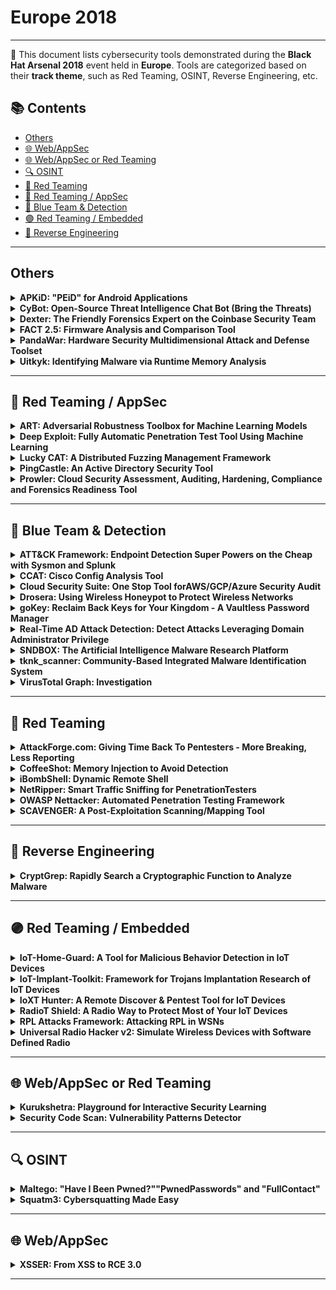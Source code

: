 # Europe 2018
---
📍 This document lists cybersecurity tools demonstrated during the **Black Hat Arsenal 2018** event held in **Europe**.
Tools are categorized based on their **track theme**, such as Red Teaming, OSINT, Reverse Engineering, etc.

## 📚 Contents
- [Others](#others)
- [🌐 Web/AppSec](#🌐-webappsec)
- [🌐 Web/AppSec or Red Teaming](#🌐-webappsec-or-red-teaming)
- [🔍 OSINT](#🔍-osint)
- [🔴 Red Teaming](#🔴-red-teaming)
- [🔴 Red Teaming / AppSec](#🔴-red-teaming-appsec)
- [🔵 Blue Team & Detection](#🔵-blue-team-detection)
- [🟣 Red Teaming / Embedded](#🟣-red-teaming-embedded)
- [🧠 Reverse Engineering](#🧠-reverse-engineering)
---
## Others
<details><summary><strong>APKiD: "PEiD" for Android Applications</strong></summary>

![Europe 2018](https://img.shields.io/badge/Europe%202018-blue) ![Category: Others](https://img.shields.io/badge/Category:%20Others-lightgrey) ![Eduardo Novella Lorente](https://img.shields.io/badge/Eduardo%20Novella%20Lorente-informational)

🔗 **Link:** Not Available  
📝 **Description:** APKiD is like "PEiD" for Android applications. It gives information on how an APK was built by fingerprinting compilers, packers, obfuscators, and protectors. The main idea behind the tool is to help provide context on how the APK was potentially built or changed after it was built. This is all context useful for attributing authorship and finding patterns.

Extracting information about how the APK was made, it can provide a lot of information to assess the healthiness of an Android application (e.g. malware or pirated). The framework is the combination of a bunch of Yara rules and Python wrappers that scan files within APKs. Mainly, APKiD unpacks files and explores AndroidManifest.xml, DEX and ELF files to match rules and offers results based on them. Between the 186 Yara rules, we can find 94 packers, 10 compilers and 16 obfuscators.

Features and detections:

Commercial and open-source obfuscators, packers, droppers and protectors
Anti-disassembly tricks, anti-emulation, anti-debugging APIs,...
Abnormalities in DEX structure
Compiler fingerprint potentially indicating re-packaged apps
Results in JSON format

Further information:

APKID -> https://github.com/rednaga/APKiD
Android Compiler Fingerprinting -> http://hitcon.org/2016/CMT/slide/day1-r0-e-1.pdf
Detecting Pirated and Malicious Android Apps with APKiD -> https://rednaga.io/2016/07/31/detecting_pirated_and_malicious_android_apps_with_apkid/

</details>

<details><summary><strong>CyBot: Open-Source Threat Intelligence Chat Bot (Bring the Threats)</strong></summary>

![Europe 2018](https://img.shields.io/badge/Europe%202018-blue) ![Category: Others](https://img.shields.io/badge/Category:%20Others-lightgrey) ![Tony Lee](https://img.shields.io/badge/Tony%20Lee-informational)

🔗 **Link:** Not Available  
📝 **Description:** Threat intelligence chat bots are useful friends. They perform research for you and can even be note takers or central aggregators of information. However, it seems like most organizations want to design their own bot in isolation and keep it internal. To counter this trend, our goal was to create a repeatable process using a completely free open source framework, an inexpensive Raspberry Pi (or even virtual machine), and host a community-driven plugin framework to open up the world of threat intel chat bots to everyone from the average home user to the largest security operations center.

We were thrilled to share the end result of our research (a chat bot that we affectionately call CyBot) with Black Hat attendees worldwide at the US, Europe, and Asia conferences. Each conference provided an opportunity to share the latest plugins and collect feedback and feature requests with the absolute best in the industry. This year's Black Hat Europe will allow us to continue the global collaboration effort in making incident response and threat research faster and more efficient than ever.

Best of all, if you know even a little bit of Python, you can help our collaboration efforts by writing plugins and sharing them with the community. If you want to build your own CyBot, the instructions in this project will let you do so with about an hour of invested time and anywhere from $0-$35 in expenses. Come make your own threat intelligence chat bot today!

</details>

<details><summary><strong>Dexter: The Friendly Forensics Expert on the Coinbase Security Team</strong></summary>

![Europe 2018](https://img.shields.io/badge/Europe%202018-blue) ![Category: Others](https://img.shields.io/badge/Category:%20Others-lightgrey) ![Hayden Parker](https://img.shields.io/badge/Hayden%20Parker-informational)

🔗 **Link:** [Dexter: The Friendly Forensics Expert on the Coinbase Security Team](https://github.com/coinbase/dexter/blob/master/doc/dexter.md)  
📝 **Description:** Sometimes you want to be able to pull forensic images off your production hosts, but you want to make sure you set that up correctly. If you don't, people might steal customer financial data or cryptocurrency private keys for hot wallets (or something else), and that would be a very bad day for you and for the cryptocurrency community. This talk introduces Dexter, a forensics tool for high security environments. Dexter makes sure that no single person can do scary forensics things, and that the scary results of the scary forensic things can only be read by people who aren't scary. I'll give an overview of the Coinbase production environment, data pipeline, and detection tooling to set the stage for when we might use Dexter. We will then walk through how Dexter works and do a demo that will totally work and not have any technical issues whatsoever.

</details>

<details><summary><strong>FACT 2.5: Firmware Analysis and Comparison Tool</strong></summary>

![Europe 2018](https://img.shields.io/badge/Europe%202018-blue) ![Category: Others](https://img.shields.io/badge/Category:%20Others-lightgrey) ![Peter Weidenbach](https://img.shields.io/badge/Peter%20Weidenbach-informational)

🔗 **Link:** Not Available  
📝 **Description:** The Firmware Analysis and Comparison Tool (FACT) is intended to automate firmware security analysis. Thereby, it shall be easy to use (web GUI), extend (plug-in system) and integrate (REST API). When analyzing Firmware, you face several challenges: unpacking, initial analysis, identifying changes towards other versions, find other firmware images that might share vulnerabilities you just found. FACT is able to automate many aspects of these challenges leading to a massive speed-up in the firmware analysis process. This means you can focus on the fun part of finding new vulnerabilities, whereas FACT does all the boring stuff for you.

</details>

<details><summary><strong>PandaWar: Hardware Security Multidimensional Attack and Defense Toolset</strong></summary>

![Europe 2018](https://img.shields.io/badge/Europe%202018-blue) ![Category: Others](https://img.shields.io/badge/Category:%20Others-lightgrey) ![JIE FU](https://img.shields.io/badge/JIE%20FU-informational) ![Mingchuang Qin](https://img.shields.io/badge/Mingchuang%20Qin-informational) ![Kunzhe Chai](https://img.shields.io/badge/Kunzhe%20Chai-informational)

🔗 **Link:** Not Available  
📝 **Description:** This is a hardware attack and defense tool platform. It will help you quickly master and implement a variety of hardware attack methods.

It includes ultrasonic attacks, RFID attacks, power side channel attacks, and radio defense etc.

All open source, design idea, design concept, design method, code, schematic, PCB.

</details>

<details><summary><strong>Uitkyk: Identifying Malware via Runtime Memory Analysis</strong></summary>

![Europe 2018](https://img.shields.io/badge/Europe%202018-blue) ![Category: Others](https://img.shields.io/badge/Category:%20Others-lightgrey) ![Chris Le Roy](https://img.shields.io/badge/Chris%20Le%20Roy-informational)

🔗 **Link:** [Uitkyk: Identifying Malware via Runtime Memory Analysis](https://github.com/brompwnie/uitkyk)  
📝 **Description:** Uitkyk is the first Android framework that allows for its implementers to identify Android malware according to the instantiated objects on the heap for a particular process. Uitkyk does not require the APK of the application to be scanned to be present to identify malicious behaviour but instead makes use of runtime memory analysis to detect behaviour which normally cannot be identified by static analysis of Android applications. Static analysis of Android applications is the default approach utilised to identify malicious applications however static analysis has certain shortcomings which Uitkyk addresses by targeting the heap. Uitkyk can be implemented as a standalone library or standalone application on mobile devices.

</details>

---
## 🔴 Red Teaming / AppSec
<details><summary><strong>ART: Adversarial Robustness Toolbox for Machine Learning Models</strong></summary>

![Europe 2018](https://img.shields.io/badge/Europe%202018-blue) ![Category: 🔴 Red Teaming / AppSec](https://img.shields.io/badge/Category:%20🔴%20Red%20Teaming%20/%20AppSec-red) ![Irina Nicolae](https://img.shields.io/badge/Irina%20Nicolae-informational)

🔗 **Link:** [ART: Adversarial Robustness Toolbox for Machine Learning Models](https://github.com/Trusted-AI/adversarial-robustness-toolbox/wiki/Contributing)  
📝 **Description:** Adversarial attacks of machine learning systems have become an indisputable threat. Attackers can compromise the training of machine learning models by injecting malicious data into the training set (so-called poisoning attacks) or by crafting adversarial samples that exploit the blind spots of machine learning models at test time (so-called evasion attacks). Adversarial attacks have been demonstrated in a number of different application domains, including malware detection, spam filtering, visual recognition, speech-to-text conversion, and natural language understanding. Devising comprehensive defences against poisoning and evasion attacks by adaptive adversaries is still an open challenge.

We will present the Adversarial Robustness Toolbox (ART), a library which allows rapid crafting and analysis of both attacks and defense methods for machine learning models. It provides an implementation for many state-of-the-art methods for attacking and defending machine learning. Through ART, the attendees will (re)discover how to attack and defend machine learning systems.

</details>

<details><summary><strong>Deep Exploit: Fully Automatic Penetration Test Tool Using Machine Learning</strong></summary>

![Europe 2018](https://img.shields.io/badge/Europe%202018-blue) ![Category: 🔴 Red Teaming / AppSec](https://img.shields.io/badge/Category:%20🔴%20Red%20Teaming%20/%20AppSec-red) ![Isao Takaesu](https://img.shields.io/badge/Isao%20Takaesu-informational)

🔗 **Link:** [Deep Exploit: Fully Automatic Penetration Test Tool Using Machine Learning](https://github.com/TheDreamPort/deep_exploit)  
📝 **Description:** DeepExploit is fully automated penetration tool linked with Metasploit. It identifies the status of all opened ports on the target server and executes the exploit at pinpoint using Machine Learning.

Deep Exploit's key features are the following:

Efficiently execute exploit: DeepExploit can execute exploits at pinpoint (minimum 1 attempt) using self-learned data.
Deep penetration: If DeepExploit succeeds the exploit to the target server, then it further executes the exploit to other internal servers.
Self-learning: DeepExploit can learn how to exploitation by itself (uses reinforcement learning). It is not necessary for humans to prepare learning data.
Powerful intelligence gathering. To gather the information of software operated on the target server is very important for successful the exploitation. DeepExploit can identify product name and version using following methods.
+ Port scanning; Machine Learning (Analyze HTTP responses gathered by Web crawling); Google Hacking

Current Deep Exploit's version is a beta, but it can fully automatically execute following actions:

Intelligence gathering
Threat modeling
Vulnerability analysis
Exploitation
Post-Exploitation
Reporting

By using our DeepExploit, you will benefit from the following:

For pentesters:
(a) They can greatly improve the test efficiency; (b) The more pentesters use DeepExploit, DeepExploit learns how to method of exploitation using machine learning. As a result, accuracy of test can be improve.


For Information Security Officers:
(c) They can quickly identify vulnerabilities of own servers. As a result, prevent that attackers attack to your servers using vulnerabilities, and protect your reputation by avoiding the negative media coverage after breach.

Because attack methods to servers are evolving day by day, there is no guarantee that yesterday's security countermeasures are safety today. It is necessary to quickly find vulnerabilities and take countermeasures. Our DeepExploit will contribute greatly to maintaining your safety.

Presentation: https://www.slideshare.net/babaroa/deep-exploitblack-hat-europe-2018-arsenal
Source Code:: https://github.com/13o-bbr-bbq/machine_learning_security/tree/master/DeepExploit

</details>

<details><summary><strong>Lucky CAT: A Distributed Fuzzing Management Framework</strong></summary>

![Europe 2018](https://img.shields.io/badge/Europe%202018-blue) ![Category: 🔴 Red Teaming / AppSec](https://img.shields.io/badge/Category:%20🔴%20Red%20Teaming%20/%20AppSec-red) ![Thomas Barabosch](https://img.shields.io/badge/Thomas%20Barabosch-informational)

🔗 **Link:** [Lucky CAT: A Distributed Fuzzing Management Framework](https://github.com/fkie-cad/LuckyCAT)  
📝 **Description:** Lucky CAT (Crash All the Things!) is a distributed fuzzing framework with an easy to use web interface. It allows management of fuzzing jobs on several remote machines concurrently. Lucky CAT aims to be easily usable, scaleable, extensible, and fun. To achieve this, it is built using several micro services and it relies on many open source projects. Furthermore, it offers a RESTful API to automate it or to integrate it with other tools.

Lucky CAT comes with several plugins for mutation engines (e.g. /dev/urandom, radamsa), fuzzers (afl, qemu_fuzzer, a minimalistic file fuzzer) and verifiers (local gdb exploitable, remote gdb exploitable). There are templates (in Python and C) that allow to quickly integrate, for example, new fuzzers and verifiers. Fuzzers can rely on their own mutation engine (e.g. afl) but Lucky CAT can also generate test cases for a fuzzer. This is handy when writing a fuzzer for an embedded device with limited computational resources or a small one-shot fuzzer for a custom protocol.

Its origin is the Nightmare Fuzzing Project. However, Lucky CAT goes beyond its ancestor. It is more 2018-ish using latest technologies such as RabbitMQ, Flask, MongoDB, and Python3. Lucky CAT's main objective is to automate the fuzzing process as far as possible so as to security researchers can focus on what they can best: identifying attack surfaces or writing custom fuzzers.
Therefore, future releases will focus on, amongst others, automatic deployment of fuzzers, crash notification and job summaries via email and instant messaging, and kernel core dump analysis.

Presentation: https://net.cs.uni-bonn.de/fileadmin/ag/martini/Staff/thomas_barabosch/blackhat-eu18-arsenal.pdf
Source Code: https://github.com/fkie-cad/LuckyCAT

</details>

<details><summary><strong>PingCastle: An Active Directory Security Tool</strong></summary>

![Europe 2018](https://img.shields.io/badge/Europe%202018-blue) ![Category: 🔴 Red Teaming / AppSec](https://img.shields.io/badge/Category:%20🔴%20Red%20Teaming%20/%20AppSec-red) ![Vincent Le Toux](https://img.shields.io/badge/Vincent%20Le%20Toux-informational)

🔗 **Link:** [PingCastle: An Active Directory Security Tool](https://github.com/netwrix/pingcastle)  
📝 **Description:** So many tools that exist to assess Active Directory security, and yet, it is impossible to have an overview of all. PingCastle has been designed to tackle these difficulties and get results fast and without any requirements. Healthcheck mode is the most well-known mode that gives vulnerability reports in minutes regarding major AD vulnerabilities. But what if the most important point was to convince the management that AD security is not that simple? PingCastle is more than a vulnerability scanner. This demo will include scanners, cartography and secret tricks.

</details>

<details><summary><strong>Prowler: Cloud Security Assessment, Auditing, Hardening, Compliance and Forensics Readiness Tool</strong></summary>

![Europe 2018](https://img.shields.io/badge/Europe%202018-blue) ![Category: 🔴 Red Teaming / AppSec](https://img.shields.io/badge/Category:%20🔴%20Red%20Teaming%20/%20AppSec-red) ![Toni de la Fuente](https://img.shields.io/badge/Toni%20de%20la%20Fuente-informational)

🔗 **Link:** [Prowler: Cloud Security Assessment, Auditing, Hardening, Compliance and Forensics Readiness Tool](https://github.com/prowler-cloud/prowler)  
📝 **Description:** Prowler helps to assess, audit and harden your AWS account configuration and resources. It also helps to check your configuration with CIS recommendations, and check if your cloud infrastructure is GDPR compliance or if you are ready for a proper forensic investigation. It is a command line tool that provides direct and clear information about configuration status related to security of a given AWS account, it performs more than 80 checks.

</details>

---
## 🔵 Blue Team & Detection
<details><summary><strong>ATT&CK Framework: Endpoint Detection Super Powers on the Cheap with Sysmon and Splunk</strong></summary>

![Europe 2018](https://img.shields.io/badge/Europe%202018-blue) ![Category: 🔵 Blue Team & Detection](https://img.shields.io/badge/Category:%20🔵%20Blue%20Team%20&%20Detection-cyan) ![Olaf Hartong](https://img.shields.io/badge/Olaf%20Hartong-informational)

🔗 **Link:** [ATT&CK Framework: Endpoint Detection Super Powers on the Cheap with Sysmon and Splunk](https://github.com/rmusser01/Infosec_Reference/blob/master/Draft/L-SM-TH.md)  
📝 **Description:** By using the ATT&CK framework as a basis for hunting the likelihood of catching at least part of the attackers trail is significantly increased. To make use of this rich data source I will demonstrate a Threat Hunting application which will guide your investigation along all covered ATT&CK techniques.

I will release the (Mandatory Manual Learning) ThreatHunting Splunk app I've developed, which at the time of writing contains over 80 (multi)searches and over 10 dashboards leveraging summary indexes, custom visualisations and a rich set of workflow actions.
These dashboards contain overviews, threat indicators and facilitate consecutive drilldown workflows to help the analyst determine whether this is a threat or not and also provides a whitelisting option for false positives.

Knowledge is power; the workflow has been intentionally built on generic searches to cover all attack variations, in the beginning this will generate quite some false positives. It might not appear so but this is a great thing, it will teach the hunters a great deal about their environment and therefore over time they'll be more efficient in detecting malicious behavior.

</details>

<details><summary><strong>CCAT: Cisco Config Analysis Tool</strong></summary>

![Europe 2018](https://img.shields.io/badge/Europe%202018-blue) ![Category: 🔵 Blue Team & Detection](https://img.shields.io/badge/Category:%20🔵%20Blue%20Team%20&%20Detection-cyan) ![Mikhail Driagunov](https://img.shields.io/badge/Mikhail%20Driagunov-informational) ![Natalia Khodukina](https://img.shields.io/badge/Natalia%20Khodukina-informational) ![Nikita Loginov](https://img.shields.io/badge/Nikita%20Loginov-informational)

🔗 **Link:** Not Available  
📝 **Description:** CCAT is designed for finding security misconfigurations in Cisco devices. It generates a detailed report with explanations and tips on fixing the issues. We will implement an option to automatically fix those issues in one of our next updates.

Presentation: https://drive.google.com/file/d/1kEB7dEe4uIkfxWuKgGDYTJly_spEVaO-/view
GitHub: https://github.com/cisco-config-analysis-tool/ccat

</details>

<details><summary><strong>Cloud Security Suite: One Stop Tool forAWS/GCP/Azure Security Audit</strong></summary>

![Europe 2018](https://img.shields.io/badge/Europe%202018-blue) ![Category: 🔵 Blue Team & Detection](https://img.shields.io/badge/Category:%20🔵%20Blue%20Team%20&%20Detection-cyan) ![Jayesh Chauhan](https://img.shields.io/badge/Jayesh%20Chauhan-informational)

🔗 **Link:** Not Available  
📝 **Description:** While AWS, GCP & Azure provide protection with traditional security methodologies and have a neat structure for authorization/configuration, their security is as robust as the person in-charge of creating/assigning these configuration policies. As we all know, human error is inevitable and any such human mistake could lead to catastrophic damage to the environment.

Few vulnerable scenarios:

Your security groups/policies, password policy or IAM policies are not configured properly
S3 buckets and Azure blobs are world-readable
Web servers supporting vulnerable ssl ciphers
Ports exposed to public with vulnerable services running on them
If root credentials are used
Logging or MFA is disabled
And many more scenarios...

Knowing all this, audit of cloud infrastructure becomes a hectic task! There are a few open source tools which help in cloud auditing but none of them have an exhaustive checklist. Also, collecting, setting up all the tools and looking at different result sets is a painful task. Moreover, while maintaining big infrastructures, system audit of server instances is a major task as well.

CS Suite is a one stop tool for auditing the security posture of the AWS/GCP/Azure infrastructures and does OS audits as well. CS Suite leverages current open source tools capabilities and has custom checks added into one tool to rule them all.

</details>

<details><summary><strong>Drosera: Using Wireless Honeypot to Protect Wireless Networks</strong></summary>

![Europe 2018](https://img.shields.io/badge/Europe%202018-blue) ![Category: 🔵 Blue Team & Detection](https://img.shields.io/badge/Category:%20🔵%20Blue%20Team%20&%20Detection-cyan) ![Yunfei Yang](https://img.shields.io/badge/Yunfei%20Yang-informational) ![Yongtao Wang](https://img.shields.io/badge/Yongtao%20Wang-informational) ![Hongjian Cao](https://img.shields.io/badge/Hongjian%20Cao-informational)

🔗 **Link:** Not Available  
📝 **Description:** Drosera is a wireless honeypot platform for discovering wireless intrusion attacks and intruders identification.

In wireless attacks, hackers are often attacking vulnerable wireless hotspots as a breakthrough. This means that a wireless network with obvious flaws will be the primary target for an attacker. When an attacker targets our wireless honeypot network, Drosera will record all actions before and after the attacker connects the network, including the process of attempting to connect to the network at the 802.11 frame level and further attacks after entering the honeypot network. Drosera can accurately identify the attack, and the first time to generate an alarm.

We are equipped with high-interactive Windows and Linux honeypots in the network, which simulate normal business systems to confuse the attacker and delay the attack process. They will also help us get information about the hacker like the goals, the attack methods, and the skill level.

</details>

<details><summary><strong>goKey: Reclaim Back Keys for Your Kingdom - A Vaultless Password Manager</strong></summary>

![Europe 2018](https://img.shields.io/badge/Europe%202018-blue) ![Category: 🔵 Blue Team & Detection](https://img.shields.io/badge/Category:%20🔵%20Blue%20Team%20&%20Detection-cyan) ![Ignat Korchagin](https://img.shields.io/badge/Ignat%20Korchagin-informational)

🔗 **Link:** Not Available  
📝 **Description:** The password is the oldest and most widely used pillar of authentication. We use passwords everywhere: from everyday online shopping to accessing government services and managing our money. Every day, the number of online services increases and each of service most likely requires a password to use it.

On the other hand, as password-cracking techniques increase and evolve, so do the restrictions on the types of passwords we can use. It is not enough anymore to use your favourite movie as a password across all your accounts. The modern Internet threat model requires passwords to be either ridiculously long or look like random gibberish of uppercase and lowercase letters, numbers and special characters. And in NO WAY should you reuse same password on any two services. In other words, the most secure passwords are hardly memorable to ordinary people and the number of passwords you have to remember makes this task even harder.

That's where password managers kick in. Instead of remembering each password, you only have to remember the password for your password manager (the "master password"), and the password manager remembers your other passwords for you. But how? They store your other passwords in a vault (a simple encrypted database). However, as with any database, a vault requires management: you need to store it somewhere (which means more backups), sync it across all your devices (you definitely want to access your services from home/work laptops, smartphone, tablet etc). And as with any database management, there comes usability and security issues. Basically, you either have to manually update and manage the vault yourself (if you use a free open-source password manager) or rely on some kind of cloud-based service (often paid and proprietary) for that.

So it is a matter of usability vs security: either you're using a convenient proprietary password manager and have no idea if it is working as advertised, or you have more confidence in your open-source password manager, but have to deal with your vault yourself.

Wouldn't it be great to have a password manager without a vault? We would no longer have to manage vaults or rely on any third parties. This presentation introduces an open-source vaultless password manager, which does not store your passwords, but rather derives them from the master-password in a cryptographically secure manner. There is an option to generate secure cryptographic keys so that your passwords/keys are never stored anywhere, but can be reliably regenerated when needed.


Presentation: https://drive.google.com/file/d/1B5CXRaTzG8yYTW6sN9L70GW3NBLpZVJb/view?usp=sharing
GitHub: https://github.com/cloudflare/gokey

</details>

<details><summary><strong>Real-Time AD Attack Detection: Detect Attacks Leveraging Domain Administrator Privilege</strong></summary>

![Europe 2018](https://img.shields.io/badge/Europe%202018-blue) ![Category: 🔵 Blue Team & Detection](https://img.shields.io/badge/Category:%20🔵%20Blue%20Team%20&%20Detection-cyan) ![Wataru Matsuda](https://img.shields.io/badge/Wataru%20Matsuda-informational) ![Mariko Fujimoto](https://img.shields.io/badge/Mariko%20Fujimoto-informational) ![Takuho Mitsunaga](https://img.shields.io/badge/Takuho%20Mitsunaga-informational)

🔗 **Link:** [Real-Time AD Attack Detection: Detect Attacks Leveraging Domain Administrator Privilege](https://github.com/0xe7/WonkaVision)  
📝 **Description:** In Advanced Persistent Threat (APT) attacks, attackers tend to attack the Active Directory to expand infections. Attackers try to take over Domain Administrator privileges and create a backdoor called the "Golden Ticket". Attackers leverage this Golden Ticket to disguise themselves as legitimate accounts and obtain long-term administrator privilege. However, detecting attacks that use this method is quite difficult because the attackers' use of legitimate accounts and commands are not identified as anomalies.

We introduce a real-time detection tool that uses Domain Controller Event logs for detecting attack activities leveraging Domain Administrator privileges. Our tool can minimize the damages these types of attacks can cause even if the attackers maliciously take advantage of the Golden Ticket.

Our tool consists of the following steps to reduce false detection rate and support immediate incident response.

Step1 (Signature based detection): Analyze Event logs focusing on the characteristics of the attack activities.
Step2 (Machine Learning): Use unsupervised machine learning and anomaly detection in order to detect suspicious commands that attackers tend to use as outliers.
Step3 (Real-time alert): Raise real-time alerts using Elastic Stack if attack activities are detected.

We will publish our tool on GitHub and show specific algorithms that we have implemented so that visitors can customize or develop their own system. Our tool is all open sourced, enabling immediate and efficient incident responses against attacks at a reasonable cost.

Presentation: ﻿https://github.com/sisoc-tokyo/Real-timeDetectionAD/blob/master/Arsenal_eu-18-Real-time-Detection-of-Attacks-Leveraging-Domain-Administrator-Privilege.pdf

</details>

<details><summary><strong>SNDBOX: The Artificial Intelligence Malware Research Platform</strong></summary>

![Europe 2018](https://img.shields.io/badge/Europe%202018-blue) ![Category: 🔵 Blue Team & Detection](https://img.shields.io/badge/Category:%20🔵%20Blue%20Team%20&%20Detection-cyan) ![Ran Dubin](https://img.shields.io/badge/Ran%20Dubin-informational) ![Ariel Koren](https://img.shields.io/badge/Ariel%20Koren-informational)

🔗 **Link:** [SNDBOX: The Artificial Intelligence Malware Research Platform](https://github.com/FOSDEM/video-meta/blob/master/fosdem2017/released.yml)  
📝 **Description:** SNDBOX is the world's first Artificial Intelligence (AI) malware research platform designed to scale up research time. Developed by researchers for researchers, SNDBOX offers never-seen-before malware analysis visibility powered by kernel mode next generation sandbox. Multiple AI detection vectors work alongside our big data malware similarity engine to reduce false positive classification errors. Behavioral signatures, multi-vector deep learning classifiers and multiple AI similarity search engines seamlessly work together to provide high visibility and data-driven explanations to scale malware research capabilities and reduce research time. Furthermore, with full access to our data, all levels of your team can leverage information necessary for complete malware remediation and new research possibilities, while sharing insights, public samples and IOC's through our community platform.

</details>

<details><summary><strong>tknk_scanner: Community-Based Integrated Malware Identification System</strong></summary>

![Europe 2018](https://img.shields.io/badge/Europe%202018-blue) ![Category: 🔵 Blue Team & Detection](https://img.shields.io/badge/Category:%20🔵%20Blue%20Team%20&%20Detection-cyan) ![Shota Nakajima](https://img.shields.io/badge/Shota%20Nakajima-informational) ![Keita Nomura](https://img.shields.io/badge/Keita%20Nomura-informational)

🔗 **Link:** Not Available  
📝 **Description:** The original code of a malware must be scanned using YARA rules after processing with a debugger (or other means) to account for obfuscated malware binaries. This is a complicated process and requires an extensive malware analysis environment. The tknk_scanner is a community-based integrated malware identification system, which aims to easily identify malware families by automating this process using an integration of open source community-based tools and freeware. The original malware code can be scanned with with your own YARA rules by submitting the malware in PE format to the scanner. tknk_scanner can thus support surface analysis performed by SOC operators, CSIRT members, and malware analysts.

</details>

<details><summary><strong>VirusTotal Graph: Investigation</strong></summary>

![Europe 2018](https://img.shields.io/badge/Europe%202018-blue) ![Category: 🔵 Blue Team & Detection](https://img.shields.io/badge/Category:%20🔵%20Blue%20Team%20&%20Detection-cyan) ![Daniel Sanchez](https://img.shields.io/badge/Daniel%20Sanchez-informational) ![Karl Hiramoto](https://img.shields.io/badge/Karl%20Hiramoto-informational)

🔗 **Link:** Not Available  
📝 **Description:** VirusTotal Graph is a free visualization tool built on top of the VirusTotal data set. It understands the relationship between files, urls, domains and ip addresses and it provides an easy interface to pivot and navigate over them. The tool is available for individual researchers and security professionals.

By exploring and expanding each of the nodes in your graph, you can build the network and see the connections across the samples you are studying. By clicking on the nodes, you can see at a glance the most relevant information for each item. You can also add labels and see an in-depth report by going to VirusTotal Public or VirusTotal Intelligence report.

The tool can also save a snapshot -as you see in your screen- of the graph, so that you can go back to your investigation any time and share your findings with other users. All saved graphs are public and linked in VirusTotal public report when the file, URL, IP address or domain appear in the graph. This intelligence benefits the entire community.

Learn more here: http://blog.virustotal.com/2018/01/virustotal-graph.html

Demo video: https://www.youtube.com/watch?v=QEqHXU04IkI&feature=youtu.be

</details>

---
## 🔴 Red Teaming
<details><summary><strong>AttackForge.com: Giving Time Back To Pentesters - More Breaking, Less Reporting</strong></summary>

![Europe 2018](https://img.shields.io/badge/Europe%202018-blue) ![Category: 🔴 Red Teaming](https://img.shields.io/badge/Category:%20🔴%20Red%20Teaming-red) ![Fil Filiposki](https://img.shields.io/badge/Fil%20Filiposki-informational) ![Stas Filshtinskiy](https://img.shields.io/badge/Stas%20Filshtinskiy-informational)

🔗 **Link:** Not Available  
📝 **Description:** Pentesters love what they do – breaking things. But there’s no denying that Penetration Testing as a practice itself is broken. Pentesters have only few days to a) learn how an entirely new system works under the hood; b) with this knowledge, learn some more so they can figure out how to break the system; c) try countless different ways to break the system or make it do things never intended or designed by the architects and developers; then d) write an executive and technical report to explain how they did it.

It feels like an impossible task for the typical <1-week project, so why on earth would you want to become or remain a pentester? When you do this week-in week-out, add on top pressures from clients, organisational bureaucracy, worrying about utilisation, fighting Word formatting, or having to constantly justify your risk ratings – it’s no wonder pentesters get burned out – fast!

We can’t fix all of these problems, but we have found a way to take some pressure off pentesters and help make communication, collaboration, transparency and reporting much easier, and reduce some of the overheads wasted on trivial tasks which all are part of a pentest project… introducing AttackForge.com.

</details>

<details><summary><strong>CoffeeShot: Memory Injection to Avoid Detection</strong></summary>

![Europe 2018](https://img.shields.io/badge/Europe%202018-blue) ![Category: 🔴 Red Teaming](https://img.shields.io/badge/Category:%20🔴%20Red%20Teaming-red) ![Asaf Aprozper](https://img.shields.io/badge/Asaf%20Aprozper-informational)

🔗 **Link:** [CoffeeShot: Memory Injection to Avoid Detection](https://github.com/MinervaLabsResearch/CoffeeShot)  
📝 **Description:** CoffeeShot is an evasion framework that designed for creating Java-based malware which bypasses most of the anti-virus vendors. The framework utilizes JNA (Java Native Access) to look for a victim process, once it finds it - a shellcode will be injected directly from the Java Archive file (JAR).

Java malware like "Jrat" and "Adwind" are used by malicious adversaries' day by day, more and more. Their main reason to write malware in Java is to be evasive and avoid security products - including those that use advanced features like machine learning. To overcome the above, blue-team members can use this framework in assessing the effectiveness of their anti-malware measures against malicious software written in Java.

On the other hand, CoffeeShot can be applied by penetration testers as well. The framework provides red-teamers a friendly toolset by allowing them to embed any shellcode in a JAR file, assisting them to avoid detection with memory injection and to PWN the target!

</details>

<details><summary><strong>iBombShell: Dynamic Remote Shell</strong></summary>

![Europe 2018](https://img.shields.io/badge/Europe%202018-blue) ![Category: 🔴 Red Teaming](https://img.shields.io/badge/Category:%20🔴%20Red%20Teaming-red) ![Pablo Gonzalez Perez](https://img.shields.io/badge/Pablo%20Gonzalez%20Perez-informational) ![Álvaro Nuñez-Romero](https://img.shields.io/badge/Álvaro%20Nuñez-Romero-informational)

🔗 **Link:** [iBombShell: Dynamic Remote Shell](https://github.com/Matir/jspassphrase/blob/master/wordlist.json)  
📝 **Description:** The emergence of PowerShell within pentesting post-exploitation is important. Its flexibility, possibilities and power make this Microsoft´s command line an efficient post-exploitation tool. In scenarios where we cannot use neither install pentesting techniques this tool acquires special relevance. iBombShell gives access to a pentesting repository where the pentester could use any function oriented to the post-exploitation phase and, in some cases, exploit vulnerabilities. iBombShell is a remote pentesting Shell that loads itself automatically in memory offering unlimited tools for the pentester.

iBombShell is a tool written in PowerShell that allows post-exploitation functionalities in a shell or a prompt, anytime and in any operating system. Moreover, it allows, in some cases, the execution of vulnerability exploitation features. These features are loaded dynamically, depending on when they are needed, from a GitHub repository.

The shell is downloaded directly to memory giving access to many pentesting features and functionalities, avoiding any hard drive access. These functionalities downloaded to memory are in PowerShell function format. This execution strategy is called EveryWhere.

In addition, iBombShell allows a second way of execution called Silently. Using this execution way, an iBombShell instance (called warrior) can be launched. When the Warrior is executed over a compromised machine, it will connect to a C2 through the http protocol. From the C2, written in Python, a warrior can be controlled to dynamically load functions to the memory and to offer pentesting remote execution functionalities. All those steps are part of the post-exploitation phase.

</details>

<details><summary><strong>NetRipper: Smart Traffic Sniffing for PenetrationTesters</strong></summary>

![Europe 2018](https://img.shields.io/badge/Europe%202018-blue) ![Category: 🔴 Red Teaming](https://img.shields.io/badge/Category:%20🔴%20Red%20Teaming-red) ![Ionut Gabriel Popescu](https://img.shields.io/badge/Ionut%20Gabriel%20Popescu-informational)

🔗 **Link:** Not Available  
📝 **Description:** NetRipper is a post-exploitation tool targeting Windows systems which uses API hooking in order to intercept network traffic. It also uses encryption-related functions from a low privileged user, making it able to capture both plain-text traffic and encrypted traffic before encryption/after decryption.

</details>

<details><summary><strong>OWASP Nettacker: Automated Penetration Testing Framework</strong></summary>

![Europe 2018](https://img.shields.io/badge/Europe%202018-blue) ![Category: 🔴 Red Teaming](https://img.shields.io/badge/Category:%20🔴%20Red%20Teaming-red) ![Ali Razmjoo Qalaei](https://img.shields.io/badge/Ali%20Razmjoo%20Qalaei-informational) ![Mohammad Reza Espargham](https://img.shields.io/badge/Mohammad%20Reza%20Espargham-informational) ![Abbas Naderi Afooshteh](https://img.shields.io/badge/Abbas%20Naderi%20Afooshteh-informational)

🔗 **Link:** Not Available  
📝 **Description:** OWASP Nettacker project is created to automate information gathering, vulnerability scanning and eventually generating a report for networks, including services, bugs, vulnerabilities, misconfigurations, and other information. This software will utilize TCP SYN, ACK, ICMP and many other protocols in order to detect and bypass Firewall/IDS/IPS devices. By leveraging a unique method in OWASP Nettacker for discovering protected services and devices such as SCADA. It would make a competitive edge compared to other scanner making it one of the bests.

</details>

<details><summary><strong>SCAVENGER: A Post-Exploitation Scanning/Mapping Tool</strong></summary>

![Europe 2018](https://img.shields.io/badge/Europe%202018-blue) ![Category: 🔴 Red Teaming](https://img.shields.io/badge/Category:%20🔴%20Red%20Teaming-red) ![Philip Pieterse](https://img.shields.io/badge/Philip%20Pieterse-informational)

🔗 **Link:** [SCAVENGER: A Post-Exploitation Scanning/Mapping Tool](https://github.com/brianckeegan/Trailers/blob/master/joined_data.csv)  
📝 **Description:** SCAVENGER is a multi-threaded post-exploitation scanning tool for mapping systems and finding "interesting" and most frequently used files, folders and services. Once credentials are gained, it can scan remote systems (Linux, Windows and OSX) via services like SMB and SSH to scrape that system looking for "interesting" things and then cache the result. SCAVENGER has the ability to find the newest files that have been accessed/modified/created and keep the result in an ordered database. Then, after time has passed, hours or days later the systems can be scanned again. SCAVENGER can then compare the previous list of "newest files" to the latest list of "newest files." This gives the user the ability to find the "interesting" and most frequently files used on that system, for example password files being accessed by an administrator or heavily used credit card database files.

Whilst looking for "interesting" files, folder and services, SCAVENGER scans these filenames and their content for various "interesting" phrases, for example "password" or "secret." Once detected SCAVENGER then downloads the "interesting" file to the local system. At the same time SCAVENGER also scans for Card Holder Data and also downloads the file if Card Holder Data is found.

Future features will be the addition of services like NFS, FTP and database connections. Also adding more capability of retrieving passwords from remote Linux or Windows systems, without touching to the disk of the remote system. And without reinventing the wheel using SCAVENGER as a wrapper to use on Windows systems performing more post-exploitation techniques.

Source Code: https://github.com/SpiderLabs/scavenger﻿

</details>

---
## 🧠 Reverse Engineering
<details><summary><strong>CryptGrep: Rapidly Search a Cryptographic Function to Analyze Malware</strong></summary>

![Europe 2018](https://img.shields.io/badge/Europe%202018-blue) ![Category: 🧠 Reverse Engineering](https://img.shields.io/badge/Category:%20🧠%20Reverse%20Engineering-orange) ![Hiroki Hada](https://img.shields.io/badge/Hiroki%20Hada-informational) ![Tomonori Ikuse](https://img.shields.io/badge/Tomonori%20Ikuse-informational)

🔗 **Link:** Not Available  
📝 **Description:** 'CryptGrep' is an IDA python script which makes it possible to search a cryptography function to analyze malware rapidly. There are many existing implementations such as 'FindCrypt' (http://www.hexblog.com/?p=28) and 'idascope' (https://github.com/nihilus/idascope) which take an approach to find cryptographic magic number statically.

But, there are some cryptographic algorithm that doesn't use a magic number such as RC4, or malware can also hide the magic number. We needed another tool that can apply for these malware. The same malware family usually use the same cryptographic algorithm, and don't change their algorithm and implementation so frequently. Therefore, CryptGrep adopted signature based approach. Our approach also uses improved 'BinGrep' algorithm that was specialized for cryptographic function using several heuristic technique.

We created several pre-set signatures for typical malware. The usage is very simple and easy. And if you need additional signature, you can also create your original signature using your malware.

</details>

---
## 🟣 Red Teaming / Embedded
<details><summary><strong>IoT-Home-Guard: A Tool for Malicious Behavior Detection in IoT Devices</strong></summary>

![Europe 2018](https://img.shields.io/badge/Europe%202018-blue) ![Category: 🟣 Red Teaming / Embedded](https://img.shields.io/badge/Category:%20🟣%20Red%20Teaming%20/%20Embedded-purple) ![Yuan Zhuang](https://img.shields.io/badge/Yuan%20Zhuang-informational) ![Qinghao Tang](https://img.shields.io/badge/Qinghao%20Tang-informational)

🔗 **Link:** Not Available  
📝 **Description:** IoT devices, especially secondhand devices and rental devices, are under threat of malware implant attack with physical access. Once IoT devices are compromised, hackers can turn them into snooping devices. From a defensive perspective, there are no solutions to detect Trojans in IoT devices.

We present IoT-Home-Guard, a hardware device to detect malicious behaviors of Trojans in IoT devices, such as audios/videos snoop and remote control. It consists of four parts: data flow catcher, traffic analyzing engine, device fingerprint database and a web server. Features of network traffic are extracted by traffic analyzing engine and compared with pre-built device fingerprint database to detect malicious behaviors.

In another research, we were able to implant Trojans in eight devices including smart speakers, ip cameras, routers, driving recorders and mobile translators. We collected characteristics of those devices and ran IoT-Home-Guard. All devices implanted Trojans have been detected. We believe that malicious behaviors of more devices can be identified with high accuracy after supplement of fingerprint database.

The first generation IoT-Home-Guard tool is a hardware device based on Raspberry Pi with wireless network interface controllers. We will customize new hardware in the second generation. Software part is available in our Github (https://github.com/arthastang/IoT-Home-Guard). The system can be set up with software part in laptops after essential environment configuration.

</details>

<details><summary><strong>IoT-Implant-Toolkit: Framework for Trojans Implantation Research of IoT Devices</strong></summary>

![Europe 2018](https://img.shields.io/badge/Europe%202018-blue) ![Category: 🟣 Red Teaming / Embedded](https://img.shields.io/badge/Category:%20🟣%20Red%20Teaming%20/%20Embedded-purple) ![Jiawei Cao](https://img.shields.io/badge/Jiawei%20Cao-informational) ![Qinghao Tang](https://img.shields.io/badge/Qinghao%20Tang-informational)

🔗 **Link:** Not Available  
📝 **Description:** During our Trojans implantation research for IoT devices, we found many tools outdated and not compatible with high versions. We present IoT-Implant-Toolkit, a framework for Trojans implantation research of IoT devices. It is a toolkit consisting of essential software tools on firmware modification, serial port debugging, software analysis and stable spy clients. We wrapped tools we proved useable in the framework and provided a universal call interface. Additionally, we packed useful open-source tools we developed into the framework. Each software tool acts as a plugin which can be easily added into the framework. With an easy-to-use and extensible shell-like environment, IoT-Implant-Toolkit is a one-stop-shop toolkit simplifying complex procedure of IoT malware implantation.

With IoT-Implant-Toolkit, we were able to implant Trojans in eight devices with physical access, including smart speakers, cameras, driving recorders and mobile translators. We turned them into snooping devices, which send audios or videos in real time. Our presentation will also include live demos of those implanted devices.

IoT-Implant-Toolkit is open-source at https://github.com/arthastang/IoT-Implant-Toolkit.

</details>

<details><summary><strong>IoXT Hunter: A Remote Discover & Pentest Tool for IoT Devices</strong></summary>

![Europe 2018](https://img.shields.io/badge/Europe%202018-blue) ![Category: 🟣 Red Teaming / Embedded](https://img.shields.io/badge/Category:%20🟣%20Red%20Teaming%20/%20Embedded-purple) ![Hao Zhao](https://img.shields.io/badge/Hao%20Zhao-informational)

🔗 **Link:** Not Available  
📝 **Description:** IoXT Hunter is an open source, extendable, large-scale IoT device remote discovery and pentest tool. It is designed to discover all known IoT devices for a specified range of network addresses and to perform security testing on related IoT devices using generic or targeted payloads.

If you are a security administrator for a complex or large-scale IoT network (such as an industrial IoT network or a medical IoT network), IoXT Hunter will be your powerful tool. It can help you discover and record all your IoT device assets and perform full remote security testing of your IoT devices.

IoXT Hunter also supports writing and loading your own plugins extensions. If you are an IoT security researcher and have discovered the security vulnerabilities of a kind of IoT device. You can write the appropriate discovery and pentest scripts to scan and evaluate the status of the IoT device on the public network through the IoXT Hunter.

</details>

<details><summary><strong>RadioT Shield: A Radio Way to Protect Most of Your IoT Devices</strong></summary>

![Europe 2018](https://img.shields.io/badge/Europe%202018-blue) ![Category: 🟣 Red Teaming / Embedded](https://img.shields.io/badge/Category:%20🟣%20Red%20Teaming%20/%20Embedded-purple) ![Hao Zhao](https://img.shields.io/badge/Hao%20Zhao-informational)

🔗 **Link:** Not Available  
📝 **Description:** RadioT Shield is an open source platform dedicated to detecting the attack of various IoT devices in a given space by radio communication data. RadioT Shield can detect a lot of radio-based IoT-related attacks, such as WIFI attacks, BLE attacks, GSM attacks, ZigBee attacks, etc. Unlike other IoT hardware and software security solutions, this system does not require any modification of the protected IoT device and does not affect the existing functionality of the device.

RadioT Shield is suitable for all IoT devices that use radio communications, even devices that are more than a decade old. It is therefore particularly suitable for scenarios with complex IoT device types and IoT networks consisting of old, non-secure IoT devices, especially industrial control IoT devices, medical IoT devices, smart home IoT devices, and more.

</details>

<details><summary><strong>RPL Attacks Framework: Attacking RPL in WSNs</strong></summary>

![Europe 2018](https://img.shields.io/badge/Europe%202018-blue) ![Category: 🟣 Red Teaming / Embedded](https://img.shields.io/badge/Category:%20🟣%20Red%20Teaming%20/%20Embedded-purple) ![Alexandre D'Hondt](https://img.shields.io/badge/Alexandre%20D'Hondt-informational)

🔗 **Link:** [RPL Attacks Framework: Attacking RPL in WSNs](https://github.com/wannadie/mendeley-parser/blob/master/output/electrical-and-electronic-engineering/electrical-and-electronic-engineering-p.csv)  
📝 **Description:** This tool is a framework for attacking the Routing Protocol for Low power and lossy networks (RPL) implementation of Contiki for Wireless Sensor Networks (WSN).

Presentation: https://github.com/dhondta/rpl-attacks/raw/master/doc/bheu18-arsenal-presentation.pdf

</details>

<details><summary><strong>Universal Radio Hacker v2: Simulate Wireless Devices with Software Defined Radio</strong></summary>

![Europe 2018](https://img.shields.io/badge/Europe%202018-blue) ![Category: 🟣 Red Teaming / Embedded](https://img.shields.io/badge/Category:%20🟣%20Red%20Teaming%20/%20Embedded-purple) ![Johannes Pohl](https://img.shields.io/badge/Johannes%20Pohl-informational)

🔗 **Link:** [Universal Radio Hacker v2: Simulate Wireless Devices with Software Defined Radio](https://github.com/jopohl/urh)  
📝 **Description:** Wireless communication between Internet of Things (IoT) devices is, in many cases, built upon proprietary protocols designed under size and energy constraints. Vulnerabilties in such protocols are critical, e.g. an attacker breaks into a house by hacking a wireless door lock. Software Defined Radios (SDR) offer a generic way to investigate such protocols, but require software support when it comes to demodulating and decoding messages. The Universal Radio Hacker (URH) is an open source tool to support researchers when operating with SDRs by abstracting most of the required HF basics needed for demodulation. Furthermore, it assists reverse engineering the protocol format. While this works well for stateless and undirectional protocols, there are more sophisticated protocols on the market that can not be handled without state machine.

Version 2.0 of the Universal Radio Hacker introduces a Simulation tab that allows to specify a complete HF protocol with several states and participants. It is called Simulation because URH has the ability to play the protocol from the perspective of one or more participants, i.e. URH evaluates all messages towards the simulated participant and dynamically crafts responses depending on the state and previous information. The simulation advancement complies to the easy-to-use philosophy that we also use for the basic URH. Users can see all messages of the analyzed protocol in a graphical flow graph and add new messages, edit or move them around at convenience. Message field values are dynamically derived with access to all previously sent and received information or even by using external programs, e.g. for AES encryption. Conditions, jump and pause elements in the graphical user interface allow generating complex state machines. In our presentation, we demonstrate a practical attack that shows how the simulation component of URH opens a sophisticated wireless door lock (AES encryption) with SDRs.

</details>

---
## 🌐 Web/AppSec or Red Teaming
<details><summary><strong>Kurukshetra: Playground for Interactive Security Learning</strong></summary>

![Europe 2018](https://img.shields.io/badge/Europe%202018-blue) ![Category: 🌐 Web/AppSec or Red Teaming](https://img.shields.io/badge/Category:%20🌐%20Web/AppSec%20or%20Red%20Teaming-blue) ![Anirudh Anand](https://img.shields.io/badge/Anirudh%20Anand-informational) ![Mohan Kallepalli](https://img.shields.io/badge/Mohan%20Kallepalli-informational)

🔗 **Link:** Not Available  
📝 **Description:** Kurukshetra is a web framework that's developed with the aim of being the first open source framework which provides a solid foundation to host reasonably complex secure coding challenges where developers can learn secure coding practices in a hands-on manner. It is composed of two components, the backend framework written in PHP, which manages and leverages the underlying docker system to provide the secure sandbox for the challenge execution, and the frontend, which is a user facing web app providing all the necessary controls, for the admin to host and modify the challenges, and the user to execute and view the result of each of his input.

The Framework currently supports challenges written in 4 major languages including PHP, Python, NodeJS and Ruby.

</details>

<details><summary><strong>Security Code Scan: Vulnerability Patterns Detector</strong></summary>

![Europe 2018](https://img.shields.io/badge/Europe%202018-blue) ![Category: 🌐 Web/AppSec or Red Teaming](https://img.shields.io/badge/Category:%20🌐%20Web/AppSec%20or%20Red%20Teaming-blue) ![Jaroslav Lobacevski](https://img.shields.io/badge/Jaroslav%20Lobacevski-informational)

🔗 **Link:** Not Available  
📝 **Description:** Security Code Scan is static code analysis tool for C# and VB.NET. It detects various security vulnerability patterns: SQL and XPath injections, Cross-Site Request Forgery (CSRF), XML eXternal Entity Injection (XXE), unsafe deserialization and many more...

It is available as Visual Studio extension (2015 and higher), but can be integrated into other editors, that support Roslyn analyzers. It is also available as NuGet package and can be integrated into continuous integration builds.

</details>

---
## 🔍 OSINT
<details><summary><strong>Maltego: "Have I Been Pwned?""PwnedPasswords" and "FullContact"</strong></summary>

![Europe 2018](https://img.shields.io/badge/Europe%202018-blue) ![Category: 🔍 OSINT](https://img.shields.io/badge/Category:%20🔍%20OSINT-lightgrey) ![Christian Heinrich](https://img.shields.io/badge/Christian%20Heinrich-informational)

🔗 **Link:** Not Available  
📝 **Description:** “Have I been pwned?" allows you to search across multiple data breaches to see if your email addresses or aliases has been compromised by LinkedIn, MySpace, Dropbox, etc.

"PwnedPasswords" are half a billion real world passwords previously exposed in data breaches. This exposure makes them unsuitable for ongoing use as they're at much greater risk of being used to take over other accounts.

"FullContact" allows you to enrich a Twitter username, location, person's name, company and alias or verify an e-mail address.

Maltego is a link analysis application of technical infrastructure and/or social media networks from disparate sources of Open Source INTelligence (OSINT). Maltego is listed on the Top 10 Security Tools for Kali Linux by Network World and Top 125 Network Security Tools by the Nmap Project.

The integration of "Have I been pwned?” "PwnedPasswords" and "FullContact" with Maltego presents this data in an easy to understand graph format that can be enriched with other sources.

Release:

Major Update i.e. "Have I Been Pwned?"
New tool to be released at Black Hat i.e. "FullContact"

</details>

<details><summary><strong>Squatm3: Cybersquatting Made Easy</strong></summary>

![Europe 2018](https://img.shields.io/badge/Europe%202018-blue) ![Category: 🔍 OSINT](https://img.shields.io/badge/Category:%20🔍%20OSINT-lightgrey) ![Davide Cioccia](https://img.shields.io/badge/Davide%20Cioccia-informational)

🔗 **Link:** Not Available  
📝 **Description:** Squatm3 is a python tool designed to enumerate available domains generated modifying the original domain name through different techniques:

Substitution attacks
Flipping attack
Homoglyph attack

Squatm3 will help penetration testers to identify domains to be used in phishing attack simulations and security analysts to prevent effective phishing attacks.

Presentation: https://www.dropbox.com/s/8r9t16s4x94iczu/blackhat-eu18-arsenal.pptx?dl=0

</details>

---
## 🌐 Web/AppSec
<details><summary><strong>XSSER: From XSS to RCE 3.0</strong></summary>

![Europe 2018](https://img.shields.io/badge/Europe%202018-blue) ![Category: 🌐 Web/AppSec](https://img.shields.io/badge/Category:%20🌐%20Web/AppSec-blue) ![Hans-Michael Varbaek](https://img.shields.io/badge/Hans-Michael%20Varbaek-informational)

🔗 **Link:** [XSSER: From XSS to RCE 3.0](https://github.com/Varbaek/xsser)  
📝 **Description:** This presentation demonstrates how an attacker can utilize XSS to execute arbitrary code on the web server when an administrative user inadvertently triggers a hidden XSS payload. Custom tools and payloads integrated with Metasploit's Meterpreter in a highly automated approach will be demonstrated live, including post-exploitation scenarios and interesting data that can be obtained from compromised web applications. This version includes more payloads for common web apps and various other improvements too!

</details>

---